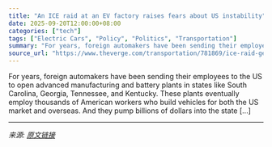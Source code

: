 ```yaml
---
title: "An ICE raid at an EV factory raises fears about US instability"
date: 2025-09-20T12:00:00+08:00
categories: ["tech"]
tags: ["Electric Cars", "Policy", "Politics", "Transportation"]
summary: "For years, foreign automakers have been sending their employees to the US to open advanced manufacturing and battery plants in states like South Carolina, Georgia, Tennessee, and Kentucky. These plant"
source_url: "https://www.theverge.com/transportation/781869/ice-raid-georgia-hyundai-lg-ev-foreign-chilling"
---
```


For years, foreign automakers have been sending their employees to the US to open advanced manufacturing and battery plants in states like South Carolina, Georgia, Tennessee, and Kentucky. These plants eventually employ thousands of American workers who build vehicles for both the US market and overseas. And they pump billions of dollars into the state [&#8230;]

---

*来源: [原文链接](https://www.theverge.com/transportation/781869/ice-raid-georgia-hyundai-lg-ev-foreign-chilling)*
